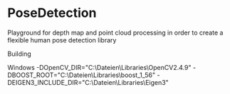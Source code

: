 PoseDetection
=============

Playground for depth map and point cloud processing in order to create a flexible human pose detection library

Building

Windows
-DOpenCV_DIR="C:\Dateien\Libraries\OpenCV2.4.9" -DBOOST_ROOT="C:\Dateien\Libraries\boost_1_56" -DEIGEN3_INCLUDE_DIR="C:\Dateien\Libraries\Eigen3"